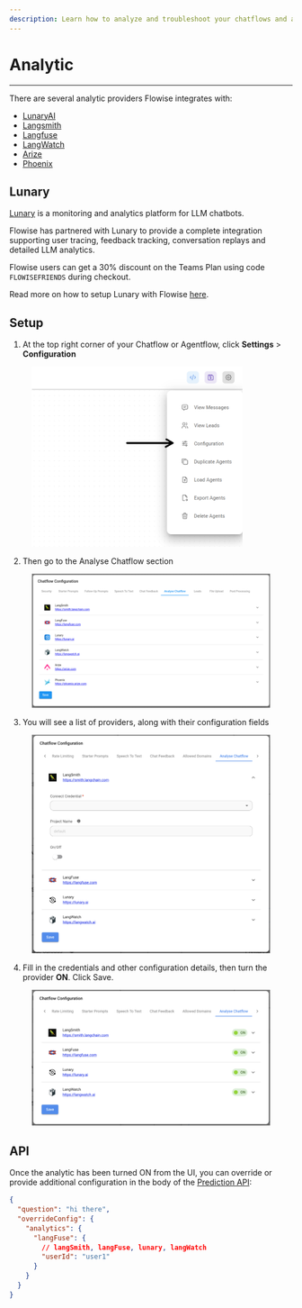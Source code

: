 ```yaml
---
description: Learn how to analyze and troubleshoot your chatflows and agentflows
---
```


# Analytic

***

There are several analytic providers Flowise integrates with:

* [LunaryAI](https://lunary.ai/)
* [Langsmith](https://smith.langchain.com/)
* [Langfuse](https://langfuse.com/)
* [LangWatch](https://langwatch.ai/)
* [Arize](https://arize.com/)
* [Phoenix](https://phoenix.arize.com/)

## Lunary

[Lunary](https://lunary.ai/) is a monitoring and analytics platform for LLM chatbots.

Flowise has partnered with Lunary to provide a complete integration supporting user tracing, feedback tracking, conversation replays and detailed LLM analytics.

Flowise users can get a 30% discount on the Teams Plan using code `FLOWISEFRIENDS` during checkout.

Read more on how to setup Lunary with Flowise [here](https://lunary.ai/docs/integrations/flowise).

## Setup

1. At the top right corner of your Chatflow or Agentflow, click **Settings** > **Configuration**

<figure><img src="../../.gitbook/assets/analytic-1.webp" alt="Screenshot of user clicking in the configuration menu" width="375"><figcaption></figcaption></figure>

2. Then go to the Analyse Chatflow section

<figure><img src="../../.gitbook/assets/analytic-2.png" alt="Screenshot of the Analyse Chatflow section with the different Analytics providers"><figcaption></figcaption></figure>

3. You will see a list of providers, along with their configuration fields

<figure><img src="../../.gitbook/assets/image (82).png" alt="Screenshot of an analytics provider with credentials fields expanded"><figcaption></figcaption></figure>

4. Fill in the credentials and other configuration details, then turn the provider **ON**. Click Save.

<figure><img src="../../.gitbook/assets/image (83).png" alt="Screenshot of analytics providers enabled"><figcaption></figcaption></figure>

## API

Once the analytic has been turned ON from the UI, you can override or provide additional configuration in the body of the [Prediction API](api.md#prediction-api):

```json
{
  "question": "hi there",
  "overrideConfig": {
    "analytics": {
      "langFuse": {
        // langSmith, langFuse, lunary, langWatch
        "userId": "user1"
      }
    }
  }
}
```
